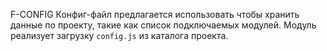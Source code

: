 F-CONFIG
Конфиг-файл предлагается использовать чтобы хранить данные по проекту, такие как список подключаемых модулей.
Модуль реализует загрузку `config.js` из каталога проекта.
